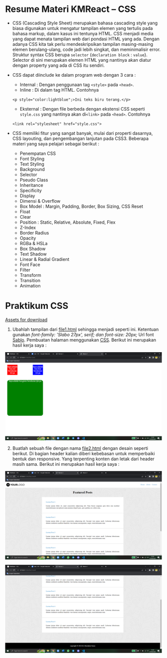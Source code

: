 # Resume Materi KMReact – CSS
- CSS (Cascading Style Sheet) merupakan bahasa cascading style yang biasa digunakan untuk mengatur tampilan elemen yang tertulis pada bahasa markup, dalam kasus ini tentunya HTML. CSS menjadi media yang dapat menata tampilan web dari pondasi HTML yang ada. Dengan adanya CSS kita tak perlu mendeskripsikan tampilan masing-masing elemen berulang-ulang, code jadi lebih singkat, dan meminimalisir error. Struktur syntax CSS berupa `selector` {`declaration block` : `value`}. Selector di sini merupakan elemen HTML yang nantinya akan diatur dengan property yang ada di CSS itu sendiri.

- CSS dapat diinclude ke dalam program web dengan 3 cara :
  - Internal : Dengan penggunaan tag `<style>` pada `<head>`.
  - Inline : Di dalam tag HTML. Contohnya
  ```
  <p style="color:lightblue";>Ini teks biru terang.</p>
  ```
  - Eksternal : Dengan file berbeda dengan ekstensi CSS seperti `style.css` yang nantinya akan di`<link>` pada `<head>`. Contohnya
  ```
  <link rel="stylesheet" href="style.css">
  ```
 
- CSS memiliki fitur yang sangat banyak, mulai dari properti dasarnya, CSS layouting, dan pengembangan lanjutan pada CSS3. Beberapa materi yang saya pelajari sebagai berikut :
  - Penempatan CSS
  - Font Styling
  - Text Styling
  - Background
  - Selector
  - Pseudo Class
  - Inheritance
  - Specificity
  - Display
  - Dimensi & Overflow
  - Box Model : Margin, Padding, Border, Box Sizing, CSS Reset
  - Float
  - Clear
  - Position : Static, Relative, Absolute, Fixed, Flex
  - Z-Index
  - Border Radius
  - Opacity
  - RGBa & HSLa
  - Box Shadow
  - Text Shadow
  - Linear & Radial Gradient
  - Font Face
  - Filter
  - Transform
  - Transition
  - Animation



# Praktikum CSS

[Assets for download](https://drive.google.com/drive/folders/16m3xV7aPfUd-UnKCbZqJd2sSV6XBBW0B?usp=sharing)

1. Ubahlah tampilan dari [file1.html](https://github.com/m-mustakim-surya/react_m-mustakim-surya/blob/06_CSS/06_CSS/praktikum/file1.html) sehingga menjadi seperti ini. Ketentuan gunakan _font-family: 'Slabo 27px', serif; dan font-size: 20px;_ Url font [Sablo](https://fonts.googleapis.com/css?family=Slabo+27px). Pembuatan halaman menggunakan [CSS](https://github.com/m-mustakim-surya/react_m-mustakim-surya/blob/06_CSS/06_CSS/praktikum/style.css).
  Berikut ini merupakan hasil kerja saya :
  
  ![ss file1](https://github.com/m-mustakim-surya/react_m-mustakim-surya/blob/06_CSS/06_CSS/screenshots/file1.png)



2. Buatlah sebuah file dengan nama [file2.html](https://github.com/m-mustakim-surya/react_m-mustakim-surya/blob/06_CSS/06_CSS/praktikum/file2.html) dengan desain seperti berikut. Di bagian header kalian diberi kebebasan untuk memperbaiki bentuk dan responsive. Yang terpenting konten dan letak dari header masih sama.
  Berikut ini merupakan hasil kerja saya :
  
  ![ss file2_a](https://github.com/m-mustakim-surya/react_m-mustakim-surya/blob/06_CSS/06_CSS/screenshots/file2_a.png)
  
  ![ss file2_b](https://github.com/m-mustakim-surya/react_m-mustakim-surya/blob/06_CSS/06_CSS/screenshots/file2_b.png)
